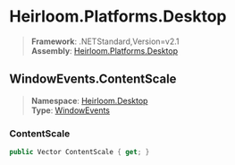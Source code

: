 # Heirloom.Platforms.Desktop

> **Framework**: .NETStandard,Version=v2.1  
> **Assembly**: [Heirloom.Platforms.Desktop][0]  

## WindowEvents.ContentScale

> **Namespace**: [Heirloom.Desktop][0]  
> **Type**: [WindowEvents][1]  

### ContentScale

```cs
public Vector ContentScale { get; }
```

[0]: ../../../Heirloom.Platforms.Desktop.md
[1]: ../WindowEvents.md
